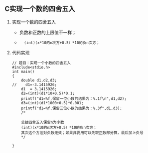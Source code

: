 ## C实现一个数的四舍五入

1. 实现一个数的四舍五入

   + 负数和正数的上限值不一样；

   + ```
       (int)(x*10的n次方+0.5）*10的负n次方；
     ```

2. 代码实现

   ```
   // 题目：实现一个小数的四舍五入
   #include<stdio.h>
   int main()
   {
       double d1,d2,d3;
   //    d1=-3.1415926;
       d1  = 3.1415926;
       d2=(int)(d1*10+0.5)*0.1;
       printf("d1=%f,保留一位小数的结果为：%.1f\n",d1,d2);
       d3=(int)(d1*1000+0.5)*0.001;
       printf("d1=%f,保留三位小数的结果为：%.3f",d1,d3);
       /*
   
       总结四舍五入保留n为小数
       (int)(x*10的n次方+0.5）*10的负n次方；
       其次这个方法对负数无效；如果非要用可以先取正数部分算，最后加上负号
       */
   
   }
   ```

   